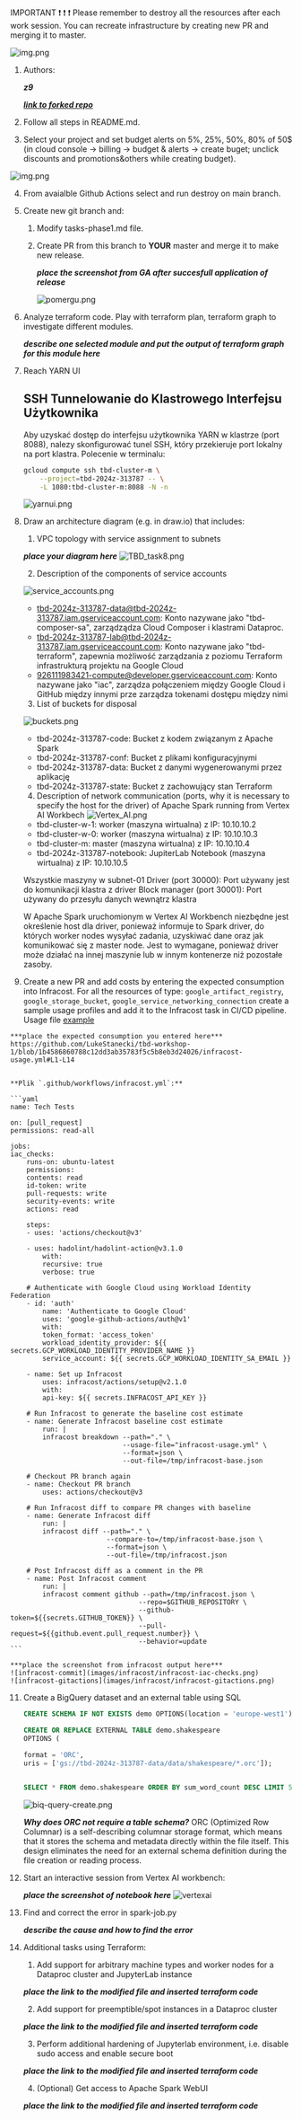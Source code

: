 IMPORTANT ❗ ❗ ❗ Please remember to destroy all the resources after each work session. You can recreate infrastructure by creating new PR and merging it to master.
  
![img.png](doc/figures/destroy.png)

1. Authors:

   ***z9***

   ***[link to forked repo](https://github.com/LukeStanecki/tbd-workshop-1)***
   
2. Follow all steps in README.md.

3. Select your project and set budget alerts on 5%, 25%, 50%, 80% of 50$ (in cloud console -> billing -> budget & alerts -> create buget; unclick discounts and promotions&others while creating budget).

  ![img.png](doc/figures/discounts.png)

4. From avaialble Github Actions select and run destroy on main branch.
   
5. Create new git branch and:
    1. Modify tasks-phase1.md file.
    
    2. Create PR from this branch to **YOUR** master and merge it to make new release. 

    
        ***place the screenshot from GA after succesfull application of release***

        ![pomergu.png](images/phase1-task6p2/task6ii-po-mergu.png)

6. Analyze terraform code. Play with terraform plan, terraform graph to investigate different modules.

    ***describe one selected module and put the output of terraform graph for this module here***
   
7. Reach YARN UI
   
   ## SSH Tunnelowanie do Klastrowego Interfejsu Użytkownika

    Aby uzyskać dostęp do interfejsu użytkownika YARN w klastrze (port 8088), nalezy skonfigurować tunel SSH, który przekieruje port lokalny na port klastra. Polecenie w terminalu:

    ```bash
    gcloud compute ssh tbd-cluster-m \
        --project=tbd-2024z-313787 -- \
        -L 1080:tbd-cluster-m:8088 -N -n
    ```

    ![yarnui.png](images/yarnui/yarnui.png)
   
8.  Draw an architecture diagram (e.g. in draw.io) that includes:
    1. VPC topology with service assignment to subnets

    ***place your diagram here*** ![TBD_task8.png](images/architecture_diagram/TBD_task8.png)

    2. Description of the components of service accounts

    ![service_accounts.png](images/architecture_diagram/service_accounts.png)
    - tbd-2024z-313787-data@tbd-2024z-313787.iam.gserviceaccount.com: Konto nazywane jako "tbd-composer-sa", zarządządza Cloud Composer i klastrami Dataproc. 
    - tbd-2024z-313787-lab@tbd-2024z-313787.iam.gserviceaccount.com: Konto nazywane jako "tbd-terraform", zapewnia możliwość zarządzania z poziomu Terraform infrastrukturą projektu na Google Cloud 
    - 926111983421-compute@developer.gserviceaccount.com: Konto nazywane jako "iac", zarządza połączeniem między Google Cloud i GitHub między innymi prze zarządza tokenami dostępu między nimi
    
    3. List of buckets for disposal

    ![buckets.png](images/architecture_diagram/buckets.png)
    - tbd-2024z-313787-code: Bucket z kodem związanym z Apache Spark
    - tbd-2024z-313787-conf: Bucket z plikami konfiguracyjnymi
    - tbd-2024z-313787-data: Bucket z danymi wygenerowanymi przez aplikację
    - tbd-2024z-313787-state: Bucket z zachowujący stan Terraform

    4. Description of network communication (ports, why it is necessary to specify the host for the driver) of Apache Spark running from Vertex AI Workbech
    ![Vertex_AI.png](images/architecture_diagram/Vertex_AI.png)
    - tbd-cluster-w-1: worker (maszyna wirtualna) z IP: 10.10.10.2
    - tbd-cluster-w-0: worker (maszyna wirtualna) z IP: 10.10.10.3
    - tbd-cluster-m: master (maszyna wirtualna) z IP: 10.10.10.4
    - tbd-2024z-313787-notebook: JupiterLab Notebook (maszyna wirtualna) z IP: 10.10.10.5

    Wszystkie maszyny w subnet-01
    Driver (port 30000): Port używany jest do komunikacji klastra z driver
    Block manager (port 30001): Port używany do przesyłu danych wewnątrz klastra

    W Apache Spark uruchomionym w Vertex AI Workbench niezbędne jest określenie host dla driver, ponieważ informuje to Spark driver, do których worker nodes wysyłać zadania, uzyskiwać dane oraz jak komunikować się z master node.
    Jest to wymagane, ponieważ driver może działać na innej maszynie lub w innym kontenerze niż pozostałe zasoby.
    
10.  Create a new PR and add costs by entering the expected consumption into Infracost. For all the resources of type: `google_artifact_registry`, `google_storage_bucket`, `google_service_networking_connection`
create a sample usage profiles and add it to the Infracost task in CI/CD pipeline. Usage file [example](https://github.com/infracost/infracost/blob/master/infracost-usage-example.yml) 

    ***place the expected consumption you entered here***
    https://github.com/LukeStanecki/tbd-workshop-1/blob/1b4586860788c12dd3ab35783f5c5b8eb3d24026/infracost-usage.yml#L1-L14 


    **Plik `.github/workflows/infracost.yml`:**

    ```yaml
    name: Tech Tests

    on: [pull_request]
    permissions: read-all

    jobs:
    iac_checks:
        runs-on: ubuntu-latest
        permissions:
        contents: read
        id-token: write
        pull-requests: write
        security-events: write
        actions: read

        steps:
        - uses: 'actions/checkout@v3'

        - uses: hadolint/hadolint-action@v3.1.0
            with:
            recursive: true
            verbose: true

        # Authenticate with Google Cloud using Workload Identity Federation
        - id: 'auth'
            name: 'Authenticate to Google Cloud'
            uses: 'google-github-actions/auth@v1'
            with:
            token_format: 'access_token'
            workload_identity_provider: ${{ secrets.GCP_WORKLOAD_IDENTITY_PROVIDER_NAME }}
            service_account: ${{ secrets.GCP_WORKLOAD_IDENTITY_SA_EMAIL }}

        - name: Set up Infracost
            uses: infracost/actions/setup@v2.1.0
            with:
            api-key: ${{ secrets.INFRACOST_API_KEY }}

        # Run Infracost to generate the baseline cost estimate
        - name: Generate Infracost baseline cost estimate
            run: |
            infracost breakdown --path="." \
                                --usage-file="infracost-usage.yml" \
                                --format=json \
                                --out-file=/tmp/infracost-base.json

        # Checkout PR branch again
        - name: Checkout PR branch
            uses: actions/checkout@v3

        # Run Infracost diff to compare PR changes with baseline
        - name: Generate Infracost diff
            run: |
            infracost diff --path="." \
                            --compare-to=/tmp/infracost-base.json \
                            --format=json \
                            --out-file=/tmp/infracost.json

        # Post Infracost diff as a comment in the PR
        - name: Post Infracost comment
            run: |
            infracost comment github --path=/tmp/infracost.json \
                                    --repo=$GITHUB_REPOSITORY \
                                    --github-token=${{secrets.GITHUB_TOKEN}} \
                                    --pull-request=${{github.event.pull_request.number}} \
                                    --behavior=update
    ```
    
    ***place the screenshot from infracost output here***
    ![infracost-commit](images/infracost/infracost-iac-checks.png)
    ![infracost-gitactions](images/infracost/infracost-gitactions.png)

11. Create a BigQuery dataset and an external table using SQL
    

    ``` sql
    CREATE SCHEMA IF NOT EXISTS demo OPTIONS(location = 'europe-west1');

    CREATE OR REPLACE EXTERNAL TABLE demo.shakespeare
    OPTIONS (

    format = 'ORC',
    uris = ['gs://tbd-2024z-313787-data/data/shakespeare/*.orc']);


    SELECT * FROM demo.shakespeare ORDER BY sum_word_count DESC LIMIT 5;
    ```

    ![biq-query-create.png](images/bigquery/biq-query-create.png)

   
    ***Why does ORC not require a table schema?***
    ORC (Optimized Row Columnar) is a self-describing columnar storage format, which means that it stores the schema and metadata directly within the file itself. This design eliminates the need for an external schema definition during the file creation or reading process. 
  
12. Start an interactive session from Vertex AI workbench:

    ***place the screenshot of notebook here***
    ![vertexai](images/verexai/vertex-ai-session.png)
   
13. Find and correct the error in spark-job.py

    ***describe the cause and how to find the error***

14. Additional tasks using Terraform:

    1. Add support for arbitrary machine types and worker nodes for a Dataproc cluster and JupyterLab instance

    ***place the link to the modified file and inserted terraform code***
    
    2. Add support for preemptible/spot instances in a Dataproc cluster

    ***place the link to the modified file and inserted terraform code***
    
    3. Perform additional hardening of Jupyterlab environment, i.e. disable sudo access and enable secure boot
    
    ***place the link to the modified file and inserted terraform code***

    4. (Optional) Get access to Apache Spark WebUI

    ***place the link to the modified file and inserted terraform code***

